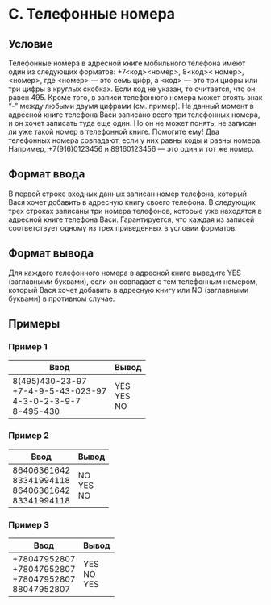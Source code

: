 # C. Телефонные номера

## Условие

Телефонные номера в адресной книге мобильного телефона имеют один из следующих форматов: +7<код><номер>, 8<код><
номер>, <номер>, где <номер> — это семь цифр, а <код> — это три цифры или три цифры в круглых скобках. Если код не
указан, то считается, что он равен 495. Кроме того, в записи телефонного номера может стоять знак “-” между любыми двумя
цифрами (см. пример). На данный момент в адресной книге телефона Васи записано всего три телефонных номера, и он хочет
записать туда еще один. Но он не может понять, не записан ли уже такой номер в телефонной книге. Помогите ему! Два
телефонных номера совпадают, если у них равны коды и равны номера. Например, +7(916)0123456 и 89160123456 — это один и
тот же номер.

## Формат ввода

В первой строке входных данных записан номер телефона, который Вася хочет добавить в адресную книгу своего телефона. В
следующих трех строках записаны три номера телефонов, которые уже находятся в адресной книге телефона Васи.
Гарантируется, что каждая из записей соответствует одному из трех приведенных в условии форматов.

## Формат вывода

Для каждого телефонного номера в адресной книге выведите YES (заглавными буквами), если он совпадает с тем телефонным
номером, который Вася хочет добавить в адресную книгу или NO (заглавными буквами) в противном случае.

## Примеры

### Пример 1

| Ввод                                                                           | Вывод                   |
|--------------------------------------------------------------------------------|-------------------------|
| 8(495)430-23-97 <br/> +7-4-9-5-43-023-97  <br/> 4-3-0-2-3-9-7	<br/> 8-495-430	 | YES  <br/> YES <br/> NO |

### Пример 2

| Ввод                                                                 | Вывод                 |
|----------------------------------------------------------------------|-----------------------|
| 86406361642 <br/> 83341994118  <br/> 86406361642	<br/> 83341994118 	 | NO <br/> YES <br/> NO |

### Пример 3

| Ввод                                                                      | Вывод                  |
|---------------------------------------------------------------------------|------------------------|
| +78047952807  <br/> +78047952807  <br/> +78047952807	<br/> 88047952807  	 | YES <br/> NO <br/> YES |